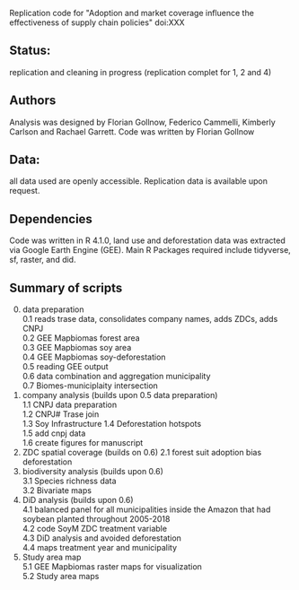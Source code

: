 Replication code for "Adoption and market coverage influence the effectiveness of supply chain policies" doi:XXX

## Status: 
replication and cleaning in progress (replication complet for 1, 2 and 4)

## Authors
Analysis was designed by Florian Gollnow, Federico Cammelli, Kimberly Carlson and Rachael Garrett. Code was written by Florian Gollnow

## Data: 
all data used are openly accessible. Replication data is available upon request.

## Dependencies
Code was written in R 4.1.0, land use and deforestation data was extracted via Google Earth Engine (GEE). Main R Packages required include tidyverse, sf, raster, and did.

## Summary of scripts  
0. data preparation  
  0.1 reads trase data, consolidates company names, adds ZDCs, adds CNPJ  
  0.2 GEE Mapbiomas forest area  
  0.3 GEE Mapbiomas soy area  
  0.4 GEE Mapbiomas soy-deforestation  
  0.5 reading GEE output  
  0.6 data combination and aggregation municipality     
  0.7 Biomes-municiplaity intersection     
1. company analysis (builds upon 0.5 data preparation)   
  1.1 CNPJ data preparation  
  1.2 CNPJ# Trase join  
  1.3 Soy Infrastructure 
  1.4 Deforestation hotspots  
  1.5 add cnpj data  
  1.6 create figures for manuscript  
2. ZDC spatial coverage (builds on 0.6)
  2.1 forest suit adoption bias deforestation
3. biodiversity analysis (builds upon 0.6)   
  3.1 Species richness data  
  3.2 Bivariate maps  
4. DiD analysis (builds upon 0.6)   
  4.1 balanced panel for all municipalities inside the Amazon that had soybean planted throughout 2005-2018  
  4.2 code SoyM ZDC treatment variable  
  4.3 DiD analysis and avoided deforestation   
  4.4 maps treatment year and municipality  
5. Study area map  
  5.1 GEE Mapbiomas raster maps for visualization  
  5.2 Study area maps   



